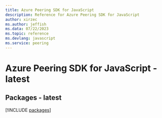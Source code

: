 ```yaml
---
title: Azure Peering SDK for JavaScript
description: Reference for Azure Peering SDK for JavaScript
author: xirzec
ms.author: jeffish
ms.data: 07/22/2023
ms.topic: reference
ms.devlang: javascript
ms.service: peering
---
```

# Azure Peering SDK for JavaScript - latest
## Packages - latest
[!INCLUDE [packages](peering-index.md)]